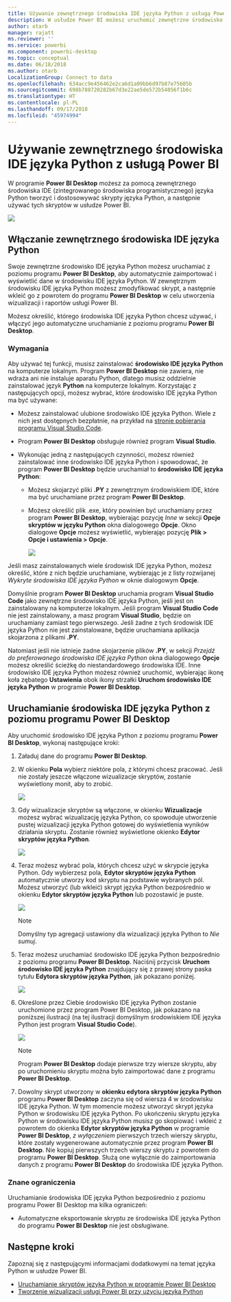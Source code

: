 ```yaml
---
title: Używanie zewnętrznego środowiska IDE języka Python z usługą Power BI
description: W usłudze Power BI możesz uruchomić zewnętrzne środowisko IDE i korzystać z niego
author: otarb
manager: rajatt
ms.reviewer: ''
ms.service: powerbi
ms.component: powerbi-desktop
ms.topic: conceptual
ms.date: 06/18/2018
ms.author: otarb
LocalizationGroup: Connect to data
ms.openlocfilehash: 634acc9e456462e2ca6d1a09bb6d97b87e75605b
ms.sourcegitcommit: 698b788720282b67d3e22ae5de572b54056f1b6c
ms.translationtype: HT
ms.contentlocale: pl-PL
ms.lasthandoff: 09/17/2018
ms.locfileid: "45974994"
---
```

# <a name="use-an-external-python-ide-with-power-bi"></a>Używanie zewnętrznego środowiska IDE języka Python z usługą Power BI
W programie **Power BI Desktop** możesz za pomocą zewnętrznego środowiska IDE (zintegrowanego środowiska programistycznego) języka Python tworzyć i dostosowywać skrypty języka Python, a następnie używać tych skryptów w usłudze Power BI.

![](media/desktop-python-ide/python-ide-1.png)

## <a name="enable-an-external-python-ide"></a>Włączanie zewnętrznego środowiska IDE języka Python
Swoje zewnętrzne środowisko IDE języka Python możesz uruchamiać z poziomu programu **Power BI Desktop**, aby automatycznie zaimportować i wyświetlić dane w środowisku IDE języka Python. W zewnętrznym środowisku IDE języka Python możesz zmodyfikować skrypt, a następnie wkleić go z powrotem do programu **Power BI Desktop** w celu utworzenia wizualizacji i raportów usługi Power BI.

Możesz określić, którego środowiska IDE języka Python chcesz używać, i włączyć jego automatyczne uruchamianie z poziomu programu **Power BI Desktop**.

### <a name="requirements"></a>Wymagania
Aby używać tej funkcji, musisz zainstalować **środowisko IDE języka Python** na komputerze lokalnym. Program **Power BI Desktop** nie zawiera, nie wdraża ani nie instaluje aparatu Python, dlatego musisz oddzielnie zainstalować język **Python** na komputerze lokalnym. Korzystając z następujących opcji, możesz wybrać, które środowisko IDE języka Python ma być używane:

* Możesz zainstalować ulubione środowisko IDE języka Python. Wiele z nich jest dostępnych bezpłatnie, na przykład na [stronie pobierania programu Visual Studio Code](https://code.visualstudio.com/download/).
* Program **Power BI Desktop** obsługuje również program **Visual Studio**.
* Wykonując jedną z następujących czynności, możesz również zainstalować inne środowisko IDE języka Python i spowodować, że program **Power BI Desktop** będzie uruchamiał to **środowisko IDE języka Python**:
  
  * Możesz skojarzyć pliki **.PY** z zewnętrznym środowiskiem IDE, które ma być uruchamiane przez program **Power BI Desktop**.
  * Możesz określić plik .exe, który powinien być uruchamiany przez program **Power BI Desktop**, wybierając pozycję *Inne* w sekcji **Opcje skryptów w języku Python** okna dialogowego **Opcje**. Okno dialogowe **Opcje** możesz wyświetlić, wybierając pozycję **Plik > Opcje i ustawienia > Opcje**.
    
    ![](media/desktop-python-ide/python-ide-2.png)

Jeśli masz zainstalowanych wiele środowisk IDE języka Python, możesz określić, które z nich będzie uruchamiane, wybierając je z listy rozwijanej *Wykryte środowiska IDE języka Python* w oknie dialogowym **Opcje**.

Domyślnie program **Power BI Desktop** uruchamia program **Visual Studio Code** jako zewnętrzne środowisko IDE języka Python, jeśli jest on zainstalowany na komputerze lokalnym. Jeśli program **Visual Studio Code** nie jest zainstalowany, a masz program **Visual Studio**, będzie on uruchamiany zamiast tego pierwszego. Jeśli żadne z tych środowisk IDE języka Python nie jest zainstalowane, będzie uruchamiana aplikacja skojarzona z plikami **.PY**.

Natomiast jeśli nie istnieje żadne skojarzenie plików **.PY**, w sekcji *Przejdź do preferowanego środowiska IDE języka Python* okna dialogowego **Opcje** możesz określić ścieżkę do niestandardowego środowiska IDE. Inne środowisko IDE języka Python możesz również uruchomić, wybierając ikonę koła zębatego **Ustawienia** obok ikony strzałki **Uruchom środowisko IDE języka Python** w programie **Power BI Desktop**.

## <a name="launch-a-python-ide-from-power-bi-desktop"></a>Uruchamianie środowiska IDE języka Python z poziomu programu Power BI Desktop
Aby uruchomić środowisko IDE języka Python z poziomu programu **Power BI Desktop**, wykonaj następujące kroki:

1. Załaduj dane do programu **Power BI Desktop**.
2. W okienku **Pola** wybierz niektóre pola, z którymi chcesz pracować. Jeśli nie zostały jeszcze włączone wizualizacje skryptów, zostanie wyświetlony monit, aby to zrobić.
   
   ![](media/desktop-python-ide/python-ide-3.png)
3. Gdy wizualizacje skryptów są włączone, w okienku **Wizualizacje** możesz wybrać wizualizację języka Python, co spowoduje utworzenie pustej wizualizacji języka Python gotowej do wyświetlenia wyników działania skryptu. Zostanie również wyświetlone okienko **Edytor skryptów języka Python**.
   
   ![](media/desktop-python-ide/python-ide-4.png)
4. Teraz możesz wybrać pola, których chcesz użyć w skrypcie języka Python. Gdy wybierzesz pola, **Edytor skryptów języka Python** automatycznie utworzy kod skryptu na podstawie wybranych pól. Możesz utworzyć (lub wkleić) skrypt języka Python bezpośrednio w okienku **Edytor skryptów języka Python** lub pozostawić je puste.
   
   ![](media/desktop-python-ide/python-ide-5.png)
   
   > [!NOTE]
   > Domyślny typ agregacji ustawiony dla wizualizacji języka Python to *Nie sumuj*.
   > 
   > 
5. Teraz możesz uruchamiać środowisko IDE języka Python bezpośrednio z poziomu programu **Power BI Desktop**. Naciśnij przycisk **Uruchom środowisko IDE języka Python** znajdujący się z prawej strony paska tytułu **Edytora skryptów języka Python**, jak pokazano poniżej.
   
   ![](media/desktop-python-ide/python-ide-6.png)
6. Określone przez Ciebie środowisko IDE języka Python zostanie uruchomione przez program Power BI Desktop, jak pokazano na poniższej ilustracji (na tej ilustracji domyślnym środowiskiem IDE języka Python jest program **Visual Studio Code**).
   
   ![](media/desktop-python-ide/python-ide-7.png)
   
   > [!NOTE]
   > Program **Power BI Desktop** dodaje pierwsze trzy wiersze skryptu, aby po uruchomieniu skryptu można było zaimportować dane z programu **Power BI Desktop**.
   > 
   > 
7. Dowolny skrypt utworzony w **okienku edytora skryptów języka Python** programu **Power BI Desktop** zaczyna się od wiersza 4 w środowisku IDE języka Python. W tym momencie możesz utworzyć skrypt języka Python w środowisku IDE języka Python. Po ukończeniu skryptu języka Python w środowisku IDE języka Python musisz go skopiować i wkleić z powrotem do okienka **Edytor skryptów języka Python** w programie **Power BI Desktop**, *z wyłączeniem* pierwszych trzech wierszy skryptu, które zostały wygenerowane automatycznie przez program **Power BI Desktop**. Nie kopiuj pierwszych trzech wierszy skryptu z powrotem do programu **Power BI Desktop**. Służą one wyłącznie do zaimportowania danych z programu **Power BI Desktop** do środowiska IDE języka Python.

### <a name="known-limitations"></a>Znane ograniczenia
Uruchamianie środowiska IDE języka Python bezpośrednio z poziomu programu Power BI Desktop ma kilka ograniczeń:

* Automatyczne eksportowanie skryptu ze środowiska IDE języka Python do programu **Power BI Desktop** nie jest obsługiwane.

## <a name="next-steps"></a>Następne kroki
Zapoznaj się z następującymi informacjami dodatkowymi na temat języka Python w usłudze Power BI.

* [Uruchamianie skryptów języka Python w programie Power BI Desktop](desktop-python-scripts.md)
* [Tworzenie wizualizacji usługi Power BI przy użyciu języka Python](desktop-python-visuals.md)

